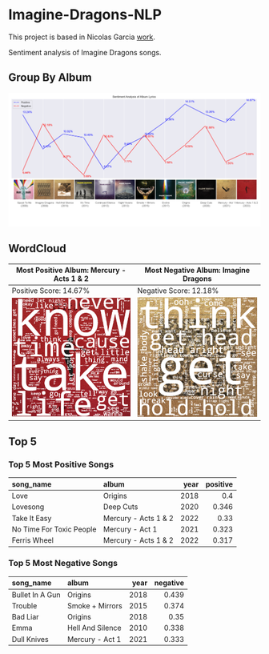 # Imagine-Dragons-NLP
This project is based in Nicolas Garcia [work](https://www.linkedin.com/posts/nicolas-garcia-aramouni_tableau-nltk-sentimentanalysis-activity-6888966379899240448-TwHD?utm_source=combined_share_message&utm_medium=member_desktop). 

Sentiment analysis of Imagine Dragons songs. 

## Group By Album
![pcb_final](https://github.com/Konat23/Imagine-Dragons-NLP/blob/main/outputs/Sentiment_Analysis_plot_cover.png)

## WordCloud
| Most Positive Album: Mercury - Acts 1 & 2 | Most Negative Album: Imagine Dragons |
|----------|----------|
|Positive Score: 14.67% |Negative Score: 12.18%|
| ![positive](https://github.com/Konat23/Imagine-Dragons-NLP/blob/main/outputs/positive_wordcloud_cutout.png) | ![negative](https://github.com/Konat23/Imagine-Dragons-NLP/blob/main/outputs/negative_wordcloud_cutout.png) |
## Top 5 
### Top 5 Most Positive Songs
| song_name                | album                |   year |   positive |
|:-------------------------|:---------------------|-------:|-----------:|
| Love                     | Origins              |   2018 |      0.4   |
| Lovesong                 | Deep Cuts            |   2020 |      0.346 |
| Take It Easy             | Mercury - Acts 1 & 2 |   2022 |      0.33  |
| No Time For Toxic People | Mercury - Act 1      |   2021 |      0.323 |
| Ferris Wheel             | Mercury - Acts 1 & 2 |   2022 |      0.317 |
### Top 5 Most Negative Songs
| song_name       | album            |   year |   negative |
|:----------------|:-----------------|-------:|-----------:|
| Bullet In A Gun | Origins          |   2018 |      0.439 |
| Trouble         | Smoke + Mirrors  |   2015 |      0.374 |
| Bad Liar        | Origins          |   2018 |      0.35  |
| Emma            | Hell And Silence |   2010 |      0.338 |
| Dull Knives     | Mercury - Act 1  |   2021 |      0.333 |
